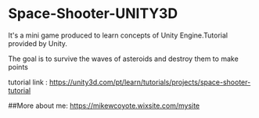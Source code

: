 # Space-Shooter-UNITY3D

It's a mini game produced to learn concepts of Unity Engine.Tutorial provided by Unity.

The goal is to survive the waves of asteroids and destroy them to make points

tutorial link : https://unity3d.com/pt/learn/tutorials/projects/space-shooter-tutorial

##More about me: https://mikewcoyote.wixsite.com/mysite
